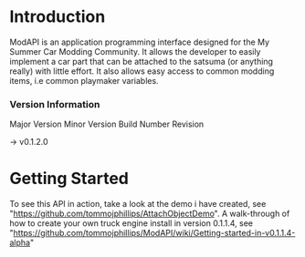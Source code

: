 # Introduction
 ModAPI is an application programming interface designed for the My Summer Car Modding Community. It allows the developer
 to easily implement a car part that can be attached to the satsuma (or anything really) with little effort. It also allows 
 easy access to common modding items, i.e common playmaker variables. 
 
 <h3>Version Information</h3>
 
 Major Version
 Minor Version
 Build Number
 Revision
 
 -> v0.1.2.0

# Getting Started
To see this API in action, take a look at the demo i have created, see "<https://github.com/tommojphillips/AttachObjectDemo>".
A walk-through of how to create your own truck engine install in version 0.1.1.4, see "<https://github.com/tommojphillips/ModAPI/wiki/Getting-started-in-v0.1.1.4-alpha>"
